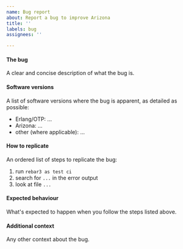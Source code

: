 ```yaml
---
name: Bug report
about: Report a bug to improve Arizona
title: ''
labels: bug
assignees: ''

---
```


#### The bug

A clear and concise description of what the bug is.

#### Software versions

A list of software versions where the bug is apparent, as detailed as possible:

* Erlang/OTP: ...
* Arizona: ...
* other (where applicable): ...

#### How to replicate

An ordered list of steps to replicate the bug:

1. run `rebar3 as test ci`
2. search for `...` in the error output
3. look at file `...`

#### Expected behaviour

What's expected to happen when you follow the steps listed above.

#### Additional context

Any other context about the bug.
